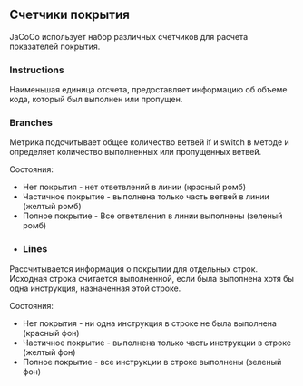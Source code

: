 ## Счетчики покрытия
JaCoCo использует набор различных счетчиков для расчета показателей покрытия.

### Instructions
Наименьшая единица отсчета, предоставляет информацию об объеме кода, который был выполнен или пропущен.
### Branches
Метрика подсчитывает общее количество ветвей if и switch в методе и определяет количество выполненных или пропущенных ветвей. 

Состояния:
* Нет покрытия - нет ответвлений в линии (красный ромб)
* Частичное покрытие - выполнена только часть ветвей в линии (желтый ромб)
* Полное покрытие - Все ответвления в линии выполнены (зеленый ромб)
* ### Lines 
Рассчитывается информация о покрытии для отдельных строк. Исходная строка считается выполненной, если была выполнена хотя бы одна инструкция, назначенная этой строке.

Состояния:
* Нет покрытия - ни одна инструкция в строке не была выполнена (красный фон)
* Частичное покрытие - выполнена только часть инструкции в строке (желтый фон)
* Полное покрытие - все инструкции в строке выполнены (зеленый фон)



